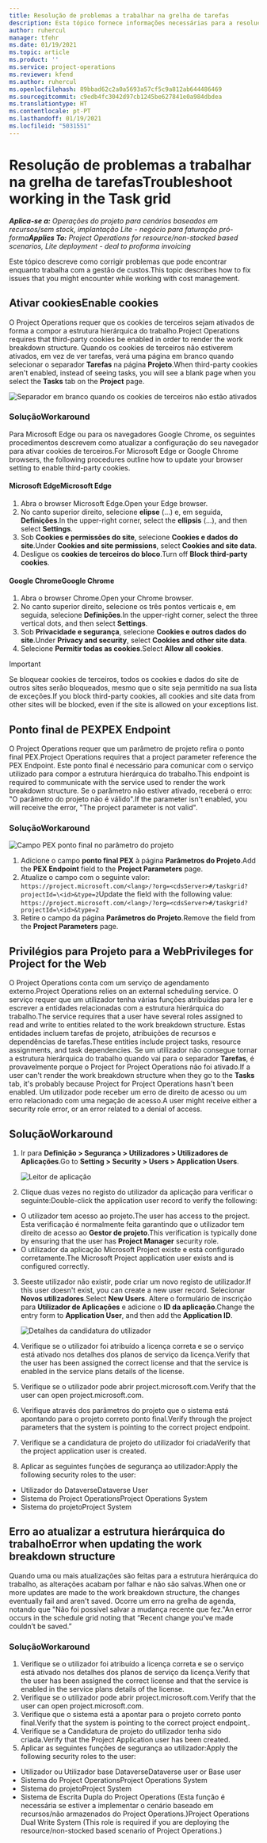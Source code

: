 ```yaml
---
title: Resolução de problemas a trabalhar na grelha de tarefas
description: Esta tópico fornece informações necessárias para a resolução de problemas quando trabalham na grelha de tarefas.
author: ruhercul
manager: tfehr
ms.date: 01/19/2021
ms.topic: article
ms.product: ''
ms.service: project-operations
ms.reviewer: kfend
ms.author: ruhercul
ms.openlocfilehash: 89bbad62c2a0a5693a57cf5c9a812ab644486469
ms.sourcegitcommit: c9edb4fc3042d97cb1245be627841e0a984dbdea
ms.translationtype: HT
ms.contentlocale: pt-PT
ms.lasthandoff: 01/19/2021
ms.locfileid: "5031551"
---
```

# <a name="troubleshoot-working-in-the-task-grid"></a><span data-ttu-id="08313-103">Resolução de problemas a trabalhar na grelha de tarefas</span><span class="sxs-lookup"><span data-stu-id="08313-103">Troubleshoot working in the Task grid</span></span> 

<span data-ttu-id="08313-104">_**Aplica-se a:** Operações do projeto para cenários baseados em recursos/sem stock, implantação Lite - negócio para faturação pró-forma_</span><span class="sxs-lookup"><span data-stu-id="08313-104">_**Applies To:** Project Operations for resource/non-stocked based scenarios, Lite deployment - deal to proforma invoicing_</span></span>

<span data-ttu-id="08313-105">Este tópico descreve como corrigir problemas que pode encontrar enquanto trabalha com a gestão de custos.</span><span class="sxs-lookup"><span data-stu-id="08313-105">This topic describes how to fix issues that you might encounter while working with cost management.</span></span>

## <a name="enable-cookies"></a><span data-ttu-id="08313-106">Ativar cookies</span><span class="sxs-lookup"><span data-stu-id="08313-106">Enable cookies</span></span>

<span data-ttu-id="08313-107">O Project Operations requer que os cookies de terceiros sejam ativados de forma a compor a estrutura hierárquica do trabalho.</span><span class="sxs-lookup"><span data-stu-id="08313-107">Project Operations requires that third-party cookies be enabled in order to render the work breakdown structure.</span></span> <span data-ttu-id="08313-108">Quando os cookies de terceiros não estiverem ativados, em vez de ver tarefas, verá uma página em branco quando selecionar o separador **Tarefas** na página **Projeto**.</span><span class="sxs-lookup"><span data-stu-id="08313-108">When third-party cookies aren't enabled, instead of seeing tasks, you will see a blank page when you select the **Tasks** tab on the **Project** page.</span></span>

![Separador em branco quando os cookies de terceiros não estão ativados](media/blankschedule.png)


### <a name="workaround"></a><span data-ttu-id="08313-110">Solução</span><span class="sxs-lookup"><span data-stu-id="08313-110">Workaround</span></span>
<span data-ttu-id="08313-111">Para Microsoft Edge ou para os navegadores Google Chrome, os seguintes procedimentos descrevem como atualizar a configuração do seu navegador para ativar cookies de terceiros.</span><span class="sxs-lookup"><span data-stu-id="08313-111">For Microsoft Edge or Google Chrome browsers, the following procedures outline how to update your browser setting to enable third-party cookies.</span></span>

#### <a name="microsoft-edge"></a><span data-ttu-id="08313-112">Microsoft Edge</span><span class="sxs-lookup"><span data-stu-id="08313-112">Microsoft Edge</span></span>

1. <span data-ttu-id="08313-113">Abra o browser Microsoft Edge.</span><span class="sxs-lookup"><span data-stu-id="08313-113">Open your Edge browser.</span></span>
2. <span data-ttu-id="08313-114">No canto superior direito, selecione **elipse** (...) e, em seguida, **Definições**.</span><span class="sxs-lookup"><span data-stu-id="08313-114">In the upper-right corner, select the **ellipsis** (...), and then select **Settings**.</span></span>
3. <span data-ttu-id="08313-115">Sob **Cookies e permissões do site**, selecione **Cookies e dados do site**.</span><span class="sxs-lookup"><span data-stu-id="08313-115">Under **Cookies and site permissions**, select **Cookies and site data**.</span></span>
4. <span data-ttu-id="08313-116">Desligue os **cookies de terceiros do bloco**.</span><span class="sxs-lookup"><span data-stu-id="08313-116">Turn off **Block third-party cookies**.</span></span>

#### <a name="google-chrome"></a><span data-ttu-id="08313-117">Google Chrome</span><span class="sxs-lookup"><span data-stu-id="08313-117">Google Chrome</span></span>

1. <span data-ttu-id="08313-118">Abra o browser Chrome.</span><span class="sxs-lookup"><span data-stu-id="08313-118">Open your Chrome browser.</span></span>
2. <span data-ttu-id="08313-119">No canto superior direito, selecione os três pontos verticais e, em seguida, selecione **Definições**.</span><span class="sxs-lookup"><span data-stu-id="08313-119">In the upper-right corner, select the three vertical dots, and then select **Settings**.</span></span>
3. <span data-ttu-id="08313-120">Sob **Privacidade e segurança**, selecione **Cookies e outros dados do site**.</span><span class="sxs-lookup"><span data-stu-id="08313-120">Under **Privacy and security**, select **Cookies and other site data**.</span></span>
4. <span data-ttu-id="08313-121">Selecione **Permitir todas as cookies**.</span><span class="sxs-lookup"><span data-stu-id="08313-121">Select **Allow all cookies**.</span></span>

> [!IMPORTANT]
> <span data-ttu-id="08313-122">Se bloquear cookies de terceiros, todos os cookies e dados do site de outros sites serão bloqueados, mesmo que o site seja permitido na sua lista de exceções.</span><span class="sxs-lookup"><span data-stu-id="08313-122">If you block third-party cookies, all cookies and site data from other sites will be blocked, even if the site is allowed on your exceptions list.</span></span>

## <a name="pex-endpoint"></a><span data-ttu-id="08313-123">Ponto final de PEX</span><span class="sxs-lookup"><span data-stu-id="08313-123">PEX Endpoint</span></span>

<span data-ttu-id="08313-124">O Project Operations requer que um parâmetro de projeto refira o ponto final PEX.</span><span class="sxs-lookup"><span data-stu-id="08313-124">Project Operations requires that a project parameter reference the PEX Endpoint.</span></span> <span data-ttu-id="08313-125">Este ponto final é necessário para comunicar com o serviço utilizado para compor a estrutura hierárquica do trabalho.</span><span class="sxs-lookup"><span data-stu-id="08313-125">This endpoint is required to communicate with the service used to render the work breakdown structure.</span></span> <span data-ttu-id="08313-126">Se o parâmetro não estiver ativado, receberá o erro: "O parâmetro do projeto não é válido".</span><span class="sxs-lookup"><span data-stu-id="08313-126">If the parameter isn't enabled, you will receive the error, "The project parameter is not valid".</span></span> 

### <a name="workaround"></a><span data-ttu-id="08313-127">Solução</span><span class="sxs-lookup"><span data-stu-id="08313-127">Workaround</span></span>
 ![Campo PEX ponto final no parâmetro do projeto](media/projectparameter.png)

1. <span data-ttu-id="08313-129">Adicione o campo **ponto final PEX** à página **Parâmetros do Projeto**.</span><span class="sxs-lookup"><span data-stu-id="08313-129">Add the **PEX Endpoint** field to the **Project Parameters** page.</span></span>
2. <span data-ttu-id="08313-130">Atualize o campo com o seguinte valor: `https://project.microsoft.com/<lang>/?org=<cdsServer>#/taskgrid?projectId=\<id>&type=2`</span><span class="sxs-lookup"><span data-stu-id="08313-130">Update the field with the following value: `https://project.microsoft.com/<lang>/?org=<cdsServer>#/taskgrid?projectId=\<id>&type=2`</span></span>
3. <span data-ttu-id="08313-131">Retire o campo da página **Parâmetros do Projeto**.</span><span class="sxs-lookup"><span data-stu-id="08313-131">Remove the field from the **Project Parameters** page.</span></span>

## <a name="privileges-for-project-for-the-web"></a><span data-ttu-id="08313-132">Privilégios para Projeto para a Web</span><span class="sxs-lookup"><span data-stu-id="08313-132">Privileges for Project for the Web</span></span>

<span data-ttu-id="08313-133">O Project Operations conta com um serviço de agendamento externo.</span><span class="sxs-lookup"><span data-stu-id="08313-133">Project Operations relies on an external scheduling service.</span></span> <span data-ttu-id="08313-134">O serviço requer que um utilizador tenha várias funções atribuídas para ler e escrever a entidades relacionadas com a estrutura hierárquica do trabalho.</span><span class="sxs-lookup"><span data-stu-id="08313-134">The service requires that a user have several roles assigned to read and write to entities related to the work breakdown structure.</span></span> <span data-ttu-id="08313-135">Estas entidades incluem tarefas de projeto, atribuições de recursos e dependências de tarefas.</span><span class="sxs-lookup"><span data-stu-id="08313-135">These entities include project tasks, resource assignments, and task dependencies.</span></span> <span data-ttu-id="08313-136">Se um utilizador não consegue tornar a estrutura hierárquica do trabalho quando vai para o separador **Tarefas**, é provavelmente porque o Project for Project Operations não foi ativado.</span><span class="sxs-lookup"><span data-stu-id="08313-136">If a user can't render the work breakdown structure when they go to the **Tasks** tab, it's probably because Project for Project Operations hasn't been enabled.</span></span> <span data-ttu-id="08313-137">Um utilizador pode receber um erro de direito de acesso ou um erro relacionado com uma negação de acesso.</span><span class="sxs-lookup"><span data-stu-id="08313-137">A user might receive either a security role error, or an error related to a denial of access.</span></span>


## <a name="workaround"></a><span data-ttu-id="08313-138">Solução</span><span class="sxs-lookup"><span data-stu-id="08313-138">Workaround</span></span>

1. <span data-ttu-id="08313-139">Ir para **Definição > Segurança > Utilizadores > Utilizadores de Aplicações**.</span><span class="sxs-lookup"><span data-stu-id="08313-139">Go to **Setting > Security > Users > Application Users**.</span></span>  

   ![Leitor de aplicação](media/applicationuser.jpg)
   
2. <span data-ttu-id="08313-141">Clique duas vezes no registo do utilizador da aplicação para verificar o seguinte:</span><span class="sxs-lookup"><span data-stu-id="08313-141">Double-click the application user record to verify the following:</span></span>

 - <span data-ttu-id="08313-142">O utilizador tem acesso ao projeto.</span><span class="sxs-lookup"><span data-stu-id="08313-142">The user has access to the project.</span></span> <span data-ttu-id="08313-143">Esta verificação é normalmente feita garantindo que o utilizador tem direito de acesso ao **Gestor de projeto**.</span><span class="sxs-lookup"><span data-stu-id="08313-143">This verification is typically done by ensuring that the user has **Project Manager** security role.</span></span>
 - <span data-ttu-id="08313-144">O utilizador da aplicação Microsoft Project existe e está configurado corretamente.</span><span class="sxs-lookup"><span data-stu-id="08313-144">The Microsoft Project application user exists and is configured correctly.</span></span>
 
3. <span data-ttu-id="08313-145">Seeste utilizador não existir, pode criar um novo registo de utilizador.</span><span class="sxs-lookup"><span data-stu-id="08313-145">If this user doesn't exist, you can create a new user record.</span></span> <span data-ttu-id="08313-146">Selecionar **Novos utilizadores**.</span><span class="sxs-lookup"><span data-stu-id="08313-146">Select **New Users**.</span></span> <span data-ttu-id="08313-147">Altere o formulário de inscrição para **Utilizador de Aplicações** e adicione o **ID da aplicação**.</span><span class="sxs-lookup"><span data-stu-id="08313-147">Change the entry form to **Application User**, and then add the **Application ID**.</span></span>

   ![Detalhes da candidatura do utilizador](media/applicationuserdetails.jpg)

4. <span data-ttu-id="08313-149">Verifique se o utilizador foi atribuído a licença correta e se o serviço está ativado nos detalhes dos planos de serviço da licença.</span><span class="sxs-lookup"><span data-stu-id="08313-149">Verify that the user has been assigned the correct license and that the service is enabled in the service plans details of the license.</span></span>
5. <span data-ttu-id="08313-150">Verifique se o utilizador pode abrir project.microsoft.com.</span><span class="sxs-lookup"><span data-stu-id="08313-150">Verify that the user can open project.microsoft.com.</span></span>
6. <span data-ttu-id="08313-151">Verifique através dos parâmetros do projeto que o sistema está apontando para o projeto correto ponto final.</span><span class="sxs-lookup"><span data-stu-id="08313-151">Verify through the project parameters that the system is pointing to the correct project endpoint.</span></span>
7. <span data-ttu-id="08313-152">Verifique se a candidatura de projeto do utilizador foi criada</span><span class="sxs-lookup"><span data-stu-id="08313-152">Verify that the project application user is created.</span></span>
8. <span data-ttu-id="08313-153">Aplicar as seguintes funções de segurança ao utilizador:</span><span class="sxs-lookup"><span data-stu-id="08313-153">Apply the following security roles to the user:</span></span>

  - <span data-ttu-id="08313-154">Utilizador do Dataverse</span><span class="sxs-lookup"><span data-stu-id="08313-154">Dataverse User</span></span>
  - <span data-ttu-id="08313-155">Sistema do Project Operations</span><span class="sxs-lookup"><span data-stu-id="08313-155">Project Operations System</span></span>
  - <span data-ttu-id="08313-156">Sistema do projeto</span><span class="sxs-lookup"><span data-stu-id="08313-156">Project System</span></span>

## <a name="error-when-updating-the-work-breakdown-structure"></a><span data-ttu-id="08313-157">Erro ao atualizar a estrutura hierárquica do trabalho</span><span class="sxs-lookup"><span data-stu-id="08313-157">Error when updating the work breakdown structure</span></span>

<span data-ttu-id="08313-158">Quando uma ou mais atualizações são feitas para a estrutura hierárquica do trabalho, as alterações acabam por falhar e não são salvas.</span><span class="sxs-lookup"><span data-stu-id="08313-158">When one or more updates are made to the work breakdown structure, the changes eventually fail and aren't saved.</span></span> <span data-ttu-id="08313-159">Ocorre um erro na grelha de agenda, notando que "Não foi possível salvar a mudança recente que fez."</span><span class="sxs-lookup"><span data-stu-id="08313-159">An error occurs in the schedule grid noting that “Recent change you’ve made couldn’t be saved.”</span></span>

### <a name="workaround"></a><span data-ttu-id="08313-160">Solução</span><span class="sxs-lookup"><span data-stu-id="08313-160">Workaround</span></span>

1. <span data-ttu-id="08313-161">Verifique se o utilizador foi atribuído a licença correta e se o serviço está ativado nos detalhes dos planos de serviço da licença.</span><span class="sxs-lookup"><span data-stu-id="08313-161">Verify that the user has been assigned the correct license and that the service is enabled in the service plans details of the license.</span></span>
2. <span data-ttu-id="08313-162">Verifique se o utilizador pode abrir project.microsoft.com.</span><span class="sxs-lookup"><span data-stu-id="08313-162">Verify that the user can open project.microsoft.com.</span></span>
3. <span data-ttu-id="08313-163">Verifique que o sistema está a apontar para o projeto correto ponto final.</span><span class="sxs-lookup"><span data-stu-id="08313-163">Verify that the system is pointing to the correct project endpoint,.</span></span>
4. <span data-ttu-id="08313-164">Verifique se a Candidatura de projeto do utilizador tenha sido criada.</span><span class="sxs-lookup"><span data-stu-id="08313-164">Verify that the Project Application user has been created.</span></span>
5. <span data-ttu-id="08313-165">Aplicar as seguintes funções de segurança ao utilizador:</span><span class="sxs-lookup"><span data-stu-id="08313-165">Apply the following security roles to the user:</span></span>
  
  - <span data-ttu-id="08313-166">Utilizador ou Utilizador base Dataverse</span><span class="sxs-lookup"><span data-stu-id="08313-166">Dataverse user or Base user</span></span>
  - <span data-ttu-id="08313-167">Sistema do Project Operations</span><span class="sxs-lookup"><span data-stu-id="08313-167">Project Operations System</span></span>
  - <span data-ttu-id="08313-168">Sistema do projeto</span><span class="sxs-lookup"><span data-stu-id="08313-168">Project System</span></span>
  - <span data-ttu-id="08313-169">Sistema de Escrita Dupla do Project Operations (Esta função é necessária se estiver a implementar o cenário baseado em recursos/não armazenados do Project Operations.)</span><span class="sxs-lookup"><span data-stu-id="08313-169">Project Operations Dual Write System (This role is required if you are deploying the resource/non-stocked based scenario of Project Operations.)</span></span>

